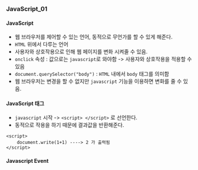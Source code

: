 ### JavaScript_01

#### JavaScript
- 웹 브라우저를 제어할 수 있는 언어, 동적으로 무언가를 할 수 있게 해준다.
- `HTML` 위에서 다루는 언어
- 사용자와 상호작용으로 인해 웹 페이지를 변화 시켜줄 수 있음.
- `onclick` 속성 : 값으로는 `javascript`로 와야함 -> 사용자와 상호작용을 적용할 수 있음
- `document.querySelector("body")` : `HTML` 내에서 `body` 태그를 의미함
- 웹 브라우저는 변경을 할 수 없지만 `javascript` 기능을 이용하면 변화를 줄 수 있음.

#### JavaScript 태그
- `javascript` 시작 -> `<script> </script>` 로 선언한다.
- 동적으로 작용을 하기 때문에 결과값을 반환해준다.
```
<script>
    document.write(1+1) ----> 2 가 출력됨
</script>
```
#### Javascript Event